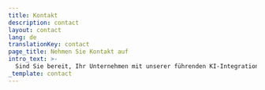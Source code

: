```yaml
---
title: Kontakt
description: contact
layout: contact
lang: de
translationKey: contact
page_title: Nehmen Sie Kontakt auf
intro_text: >-
  Sind Sie bereit, Ihr Unternehmen mit unserer führenden KI-Integration auf das nächste Level zu heben? Wenn Sie einen Termin vereinbaren oder ein Projekt besprechen möchten, nehmen Sie gerne Kontakt auf, indem Sie das unten stehende Formular ausfüllen oder gleich einen Gesprächstermin vereinbaren.
_template: contact
---
```


